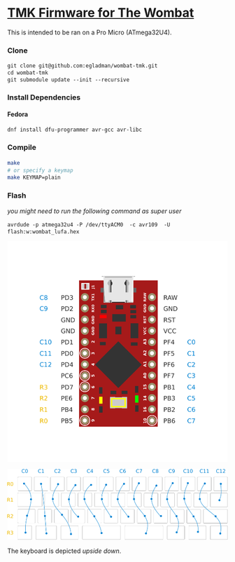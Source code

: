 # [TMK Firmware for The Wombat](https://github.com/egladman/wombat-tmk)

This is intended to be ran on a Pro Micro (ATmega32U4).

### Clone
```
git clone git@github.com:egladman/wombat-tmk.git
cd wombat-tmk
git submodule update --init --recursive
```

### Install Dependencies

#### Fedora

```
dnf install dfu-programmer avr-gcc avr-libc
```

### Compile
```bash
make
# or specify a keymap
make KEYMAP=plain
```

### Flash
*you might need to run the following command as super user*
```
avrdude -p atmega32u4 -P /dev/ttyACM0  -c avr109  -U flash:w:wombat_lufa.hex
```


![Pinout](/images/pinout.png)

![Wiring](/images/wiring.png)

The keyboard is depicted *upside down*.
